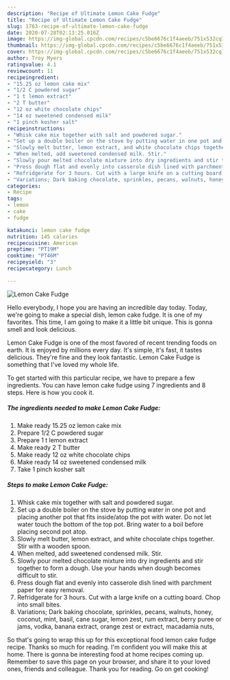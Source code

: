 ```yaml
---
description: "Recipe of Ultimate Lemon Cake Fudge"
title: "Recipe of Ultimate Lemon Cake Fudge"
slug: 1763-recipe-of-ultimate-lemon-cake-fudge
date: 2020-07-28T02:13:25.016Z
image: https://img-global.cpcdn.com/recipes/c5be6676c1f4aeeb/751x532cq70/lemon-cake-fudge-recipe-main-photo.jpg
thumbnail: https://img-global.cpcdn.com/recipes/c5be6676c1f4aeeb/751x532cq70/lemon-cake-fudge-recipe-main-photo.jpg
cover: https://img-global.cpcdn.com/recipes/c5be6676c1f4aeeb/751x532cq70/lemon-cake-fudge-recipe-main-photo.jpg
author: Troy Myers
ratingvalue: 4.1
reviewcount: 11
recipeingredient:
- "15.25 oz lemon cake mix"
- "1/2 C powdered sugar"
- "1 t lemon extract"
- "2 T butter"
- "12 oz white chocolate chips"
- "14 oz sweetened condensed milk"
- "1 pinch kosher salt"
recipeinstructions:
- "Whisk cake mix together with salt and powdered sugar."
- "Set up a double boiler on the stove by putting water in one pot and placing another pot that fits inside/atop the pot with water. Do not let water touch the bottom of the top pot. Bring water to a boil before placing second pot atop."
- "Slowly melt butter, lemon extract, and white chocolate chips together. Stir with a wooden spoon."
- "When melted, add sweetened condensed milk. Stir."
- "Slowly pour melted chocolate mixture into dry ingredients and stir together to form a dough. Use your hands when dough becomes difficult to stir."
- "Press dough flat and evenly into casserole dish lined with parchment paper for easy removal."
- "Refridgerate for 3 hours. Cut with a large knife on a cutting board. Chop into small bites."
- "Variations; Dark baking chocolate, sprinkles, pecans, walnuts, honey, coconut, mint, basil, cane sugar, lemon zest, rum extract, berry puree or jams, vodka, banana extract, orange zest or extract, macadamia nuts,"
categories:
- Recipe
tags:
- lemon
- cake
- fudge

katakunci: lemon cake fudge 
nutrition: 145 calories
recipecuisine: American
preptime: "PT19M"
cooktime: "PT46M"
recipeyield: "3"
recipecategory: Lunch

---
```



![Lemon Cake Fudge](https://img-global.cpcdn.com/recipes/c5be6676c1f4aeeb/751x532cq70/lemon-cake-fudge-recipe-main-photo.jpg)

Hello everybody, I hope you are having an incredible day today. Today, we're going to make a special dish, lemon cake fudge. It is one of my favorites. This time, I am going to make it a little bit unique. This is gonna smell and look delicious.

Lemon Cake Fudge is one of the most favored of recent trending foods on earth. It is enjoyed by millions every day. It's simple, it's fast, it tastes delicious. They're fine and they look fantastic. Lemon Cake Fudge is something that I've loved my whole life.




To get started with this particular recipe, we have to prepare a few ingredients. You can have lemon cake fudge using 7 ingredients and 8 steps. Here is how you cook it.

<!--inarticleads1-->

##### The ingredients needed to make Lemon Cake Fudge:

1. Make ready 15.25 oz lemon cake mix
1. Prepare 1/2 C powdered sugar
1. Prepare 1 t lemon extract
1. Make ready 2 T butter
1. Make ready 12 oz white chocolate chips
1. Make ready 14 oz sweetened condensed milk
1. Take 1 pinch kosher salt




<!--inarticleads2-->

##### Steps to make Lemon Cake Fudge:

1. Whisk cake mix together with salt and powdered sugar.
1. Set up a double boiler on the stove by putting water in one pot and placing another pot that fits inside/atop the pot with water. Do not let water touch the bottom of the top pot. Bring water to a boil before placing second pot atop.
1. Slowly melt butter, lemon extract, and white chocolate chips together. Stir with a wooden spoon.
1. When melted, add sweetened condensed milk. Stir.
1. Slowly pour melted chocolate mixture into dry ingredients and stir together to form a dough. Use your hands when dough becomes difficult to stir.
1. Press dough flat and evenly into casserole dish lined with parchment paper for easy removal.
1. Refridgerate for 3 hours. Cut with a large knife on a cutting board. Chop into small bites.
1. Variations; Dark baking chocolate, sprinkles, pecans, walnuts, honey, coconut, mint, basil, cane sugar, lemon zest, rum extract, berry puree or jams, vodka, banana extract, orange zest or extract, macadamia nuts,




So that's going to wrap this up for this exceptional food lemon cake fudge recipe. Thanks so much for reading. I'm confident you will make this at home. There is gonna be interesting food at home recipes coming up. Remember to save this page on your browser, and share it to your loved ones, friends and colleague. Thank you for reading. Go on get cooking!
